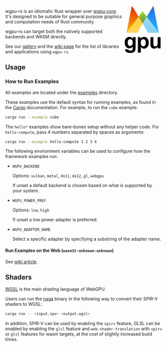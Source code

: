 <img align="right" width="25%" src="https://raw.githubusercontent.com/gfx-rs/wgpu/master/logo.png">

wgpu-rs is an idiomatic Rust wrapper over [wgpu-core](https://github.com/gfx-rs/wgpu). It's designed to be suitable for general purpose graphics and computation needs of Rust community.

wgpu-rs can target both the natively supported backends and WASM directly.

See our [gallery](https://wgpu.rs/#showcase) and the [wiki page](https://github.com/gfx-rs/wgpu/wiki/Users) for the list of libraries and applications using `wgpu-rs`.

## Usage

### How to Run Examples

All examples are located under the [examples](examples) directory.

These examples use the default syntax for running examples, as found in the [Cargo](https://doc.rust-lang.org/cargo/reference/manifest.html#examples) documentation. For example, to run the `cube` example:

```bash
cargo run --example cube
```

The `hello*` examples show bare-bones setup without any helper code. For `hello-compute`, pass 4 numbers separated by spaces as arguments:

```bash
cargo run --example hello-compute 1 2 3 4
```

The following environment variables can be used to configure how the framework examples run:

- `WGPU_BACKEND`

  Options: `vulkan`, `metal`, `dx11`, `dx12`, `gl`, `webgpu`

  If unset a default backend is chosen based on what is supported
  by your system.

- `WGPU_POWER_PREF`

  Options: `low`, `high`

  If unset a low power adapter is preferred.

- `WGPU_ADAPTER_NAME`

  Select a specific adapter by specifying a substring of the adapter name.

#### Run Examples on the Web (`wasm32-unknown-unknown`)

See [wiki article](https://github.com/gfx-rs/wgpu/wiki/Running-on-the-Web-with-WebGPU-and-WebGL).

## Shaders

[WGSL](https://gpuweb.github.io/gpuweb/wgsl/) is the main shading language of WebGPU.

Users can run the [naga](https://github.com/gfx-rs/naga) binary in the following way to convert their SPIR-V shaders to WGSL:
```bash
cargo run -- <input.spv> <output.wgsl>
```

In addition, SPIR-V can be used by enabling the `spirv` feature, GLSL can be enabled by enabling the `glsl` feature and `web-shader-translation` with `spirv` or `glsl` features for wasm targets, at the cost of slightly increased build times.
